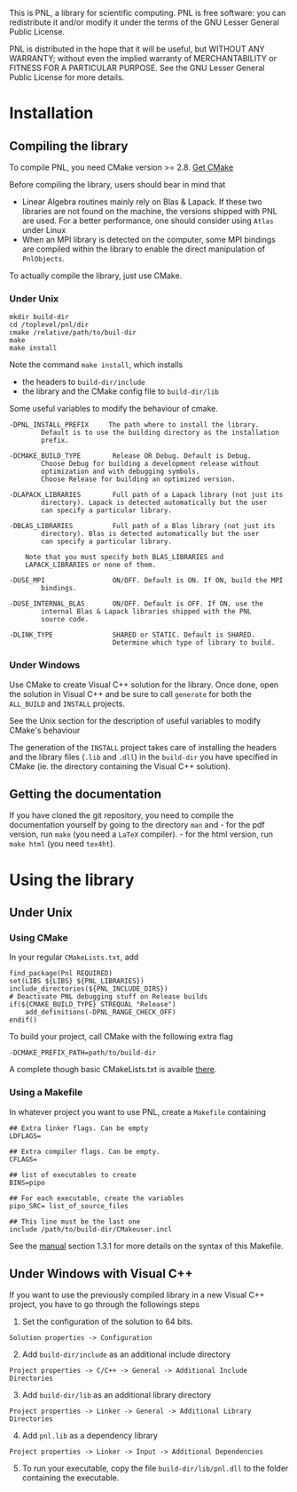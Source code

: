 This is PNL, a library for scientific computing. PNL is free software:
you can redistribute it and/or modify it under the terms of the GNU Lesser
General Public License. 

PNL is distributed in the hope that it will be useful, but WITHOUT ANY
WARRANTY; without even the implied warranty of MERCHANTABILITY or
FITNESS FOR A PARTICULAR PURPOSE.  See the GNU Lesser General Public
License for more details.


# Installation

## Compiling the library


To compile PNL, you need CMake version >= 2.8. [Get CMake](http://cmake.org/cmake/resources/software.html)

Before compiling the library, users should bear in mind that 
- Linear Algebra routines mainly rely on Blas & Lapack. If these two
  libraries are not found on the machine, the versions shipped with PNL are
  used. For a better performance, one should consider using `Atlas` under
  Linux
- When an MPI library is detected on the computer, some MPI bindings
  are compiled within the library to enable the direct manipulation of
  `PnlObjects`. 


To actually compile the library, just use CMake. 

### Under Unix

```
mkdir build-dir
cd /toplevel/pnl/dir
cmake /relative/path/to/buil-dir
make
make install
```

Note the command `make install`, which installs
- the headers to `build-dir/include`
- the library and the CMake config file to `build-dir/lib`


Some useful variables to modify the behaviour of cmake.

```
-DPNL_INSTALL_PREFIX     The path where to install the library.
        Default is to use the building directory as the installation
        prefix.

-DCMAKE_BUILD_TYPE        Release OR Debug. Default is Debug.
        Choose Debug for building a development release without
        optimization and with debugging symbols.
        Choose Release for building an optimized version.

-DLAPACK_LIBRARIES        Full path of a Lapack library (not just its
        directory). Lapack is detected automatically but the user
        can specify a particular library.

-DBLAS_LIBRARIES          Full path of a Blas library (not just its
        directory). Blas is detected automatically but the user
        can specify a particular library.

    Note that you must specify both BLAS_LIBRARIES and
    LAPACK_LIBRARIES or none of them.

-DUSE_MPI                 ON/OFF. Default is ON. If ON, build the MPI
        bindings.

-DUSE_INTERNAL_BLAS       ON/OFF. Default is OFF. If ON, use the
        internal Blas & Lapack libraries shipped with the PNL
        source code.

-DLINK_TYPE               SHARED or STATIC. Default is SHARED.
                          Determine which type of library to build.

```

### Under Windows

Use CMake to create Visual C++ solution for the library. Once done, open
the solution in Visual C++ and be sure to call `generate` for both the
`ALL_BUILD` and `INSTALL` projects.


See the Unix section for the description of useful variables to modify
CMake's behaviour

The generation of the `INSTALL` project takes care of installing the
headers and the library files (`.lib` and `.dll`) in the `build-dir` you
have specified in CMake (ie. the directory containing the Visual C++
solution).



## Getting the documentation

If you have cloned the git repository, you need to compile the
documentation yourself by going to the directory `man` and 
    - for the pdf version, run `make` (you need a `LaTeX` compiler). 
    - for the html version, run `make html` (you need `tex4ht`). 


# Using the library

## Under Unix

### Using CMake

In your regular `CMakeLists.txt`, add
```
find_package(Pnl REQUIRED)
set(LIBS ${LIBS} ${PNL_LIBRARIES})
include_directories(${PNL_INCLUDE_DIRS})
# Deactivate PNL debugging stuff on Release builds
if(${CMAKE_BUILD_TYPE} STREQUAL "Release")
    add_definitions(-DPNL_RANGE_CHECK_OFF)
endif()
```

To build your project, call CMake with the following extra flag
```
-DCMAKE_PREFIX_PATH=path/to/build-dir
```

A complete though basic CMakeLists.txt is avaible [there](perso/CMakeLists-example.txt).

### Using a Makefile


In whatever project you want to use PNL, create a `Makefile` containing
```
## Extra linker flags. Can be empty
LDFLAGS=

## Extra compiler flags. Can be empty.
CFLAGS=

## list of executables to create
BINS=pipo

## For each executable, create the variables
pipo_SRC= list_of_source_files

## This line must be the last one
include /path/to/build-dir/CMakeuser.incl
```
See the [manual](https://jlelong.github.io/pnl/manual-html/pnl-manual.html) section 1.3.1 for more details on the syntax of this Makefile.



## Under Windows with Visual C++

If you want to use the previously compiled library in a new Visual C++
project, you have to go through the followings steps

1. Set the configuration of the solution to 64 bits.
```
Solution properties -> Configuration
```
2. Add `build-dir/include` as an additional include directory
```
Project properties -> C/C++ -> General -> Additional Include Directories
```
3. Add `build-dir/lib` as an additional library directory
```
Project properties -> Linker -> General -> Additional Library Directories
```
4. Add `pnl.lib` as a dependency library
```
Project properties -> Linker -> Input -> Additional Dependencies
```
5. To run your executable, copy the file `build-dir/lib/pnl.dll` to the folder containing the executable.
